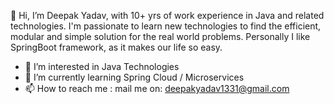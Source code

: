 👋 Hi, I’m Deepak Yadav, with 10+ yrs of work experience in Java and related technologies.
  I'm passionate to learn new technologies to find the efficient, modular and simple solution 
  for the real world problems.
  Personally I like SpringBoot framework, as it makes our life so easy.
- 👀 I’m interested in Java Technologies
- 🌱 I’m currently learning Spring Cloud / Microservices 
- 📫 How to reach me : mail me on: deepakyadav1331@gmail.com



<!---
deepak1331/deepak1331 is a ✨ special ✨ repository because its `README.md` (this file) appears on your GitHub profile.
You can click the Preview link to take a look at your changes.

- 💞️ I’m looking to collaborate on ... 

--->
